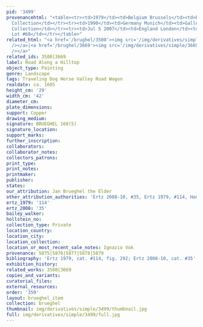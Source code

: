 ```yaml
---
pid: '3499'
provenancehtml: "<table><tr><td>1979</td><td>Belgium Brussels</td><td>Brauwens Collection</td></tr><tr><td>1979</td><td>Belgium</td><td>Private
  Collection</td></tr><tr><td>1990</td><td>Germany Munich</td><td>Gallery Bernheimer</td></tr><tr><td>1990</td><td>Italy</td><td>Private
  Collection</td></tr><tr><td>Jul 5 2007</td><td>England London</td><td>Sale Christie's
  Lot #68</td></tr></table>"
related_html: "<a href='/brughel/3500'><img src='/img/derivatives/simple/3500/thumbnail.jpg'
  /></a>|<a href='/brughel/3669'><img src='/img/derivatives/simple/3669/thumbnail.jpg'
  /></a>"
related_ids: 3500|3669
label: Road Along a Hilltop
object_type: Painting
genre: Landscape
tags: Traveling Dog Horse Valley Road Wagon
realdate: ca. 1605
height_cm: '29'
width_cm: '42'
diameter_cm:
plate_dimensions:
support: Copper
drawing_medium:
signature: BRUEGHEL 160(5)
signature_location:
support_marks:
further_inscription:
collaborators:
collaborator_notes:
collectors_patrons:
print_type:
print_notes:
printmaker:
publisher:
states:
our_attribution: Jan Brueghel the Elder
other_attribution_authorities: 'Ertz 2008-10, #35, Ertz 1979, #114, Honig database'
ertz_1979: '114'
ertz_2008: '35'
bailey_walker:
hollstein_no:
collection_type: Private
location_country:
location_city:
location_collection:
location_or_most_recent_sale_notes: Ignazio Vok
provenance: 5875|5876|5877|5878|5879
bibliography: 'Ertz 1979, cat. #114, fig. 292; Ertz 2008-10, cat. #35'
exhibition_history:
related_works: 3500|3669
copies_and_variants:
curatorial_files:
external_resources:
order: '359'
layout: brueghel_item
collection: brueghel
thumbnail: img/derivatives/simple/3499/thumbnail.jpg
full: img/derivatives/simple/3499/full.jpg
---
```

